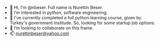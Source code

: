 - 👋 Hi, I’m @nbeser. Full name is Nurettin Beser.
- 👀 I’m interested in python, software engineering.
- 🌱 I've currently completed a full python learning course, given by Turkey's government institude. So, looking for some startup job options.
- 💞️ I’m looking to collaborate on this frame.
- 📫 nurettinbeser@yahoo.com

<!---
nbeser/nbeser is a ✨ special ✨ repository because its `README.md` (this file) appears on your GitHub profile.
You can click the Preview link to take a look at your changes.
--->
